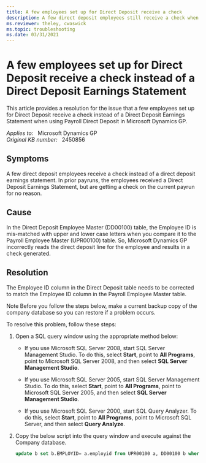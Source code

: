 ```yaml
---
title: A few employees set up for Direct Deposit receive a check
description: A few direct deposit employees still receive a check when they should be receiving a Direct Deposit Earnings Statement. Provides a resolution.
ms.reviewer: theley, cwaswick
ms.topic: troubleshooting
ms.date: 03/31/2021
---
```

# A few employees set up for Direct Deposit receive a check instead of a Direct Deposit Earnings Statement

This article provides a resolution for the issue that a few employees set up for Direct Deposit receive a check instead of a Direct Deposit Earnings Statement when using Payroll Direct Deposit in Microsoft Dynamics GP.

_Applies to:_ &nbsp; Microsoft Dynamics GP  
_Original KB number:_ &nbsp; 2450856

## Symptoms

A few direct deposit employees receive a check instead of a direct deposit earnings statement. In prior payruns, the employees received a Direct Deposit Earnings Statement, but are getting a check on the current payrun for no reason.

## Cause

In the Direct Deposit Employee Master (DD00100) table, the Employee ID is mis-matched with upper and lower case letters when you compare it to the Payroll Employee Master (UPR00100) table. So, Microsoft Dynamics GP incorrectly reads the direct deposit line for the employee and results in a check generated.

## Resolution

The Employee ID column in the Direct Deposit table needs to be corrected to match the Employee ID column in the Payroll Employee Master table.

Note Before you follow the steps below, make a current backup copy of the company database so you can restore if a problem occurs.

To resolve this problem, follow these steps:

1. Open a SQL query window using the appropriate method below:

    - If you use Microsoft SQL Server 2008, start SQL Server Management Studio. To do this, select **Start**, point to **All Programs**, point to Microsoft SQL Server 2008, and then select **SQL Server Management Studio**.

    - If you use Microsoft SQL Server 2005, start SQL Server Management Studio. To do this, select **Start**, point to **All Programs**, point to Microsoft SQL Server 2005, and then select **SQL Server Management Studio**.

    - If you use Microsoft SQL Server 2000, start SQL Query Analyzer. To do this, select **Start**, point to **All Programs**, point to Microsoft SQL Server, and then select **Query Analyze**.

2. Copy the below script into the query window and execute against the Company database.

    ```sql
    update b set b.EMPLOYID= a.employid from UPR00100 a, DD00100 b where a.EMPLOYID = B.EMPLOYID
    ```
